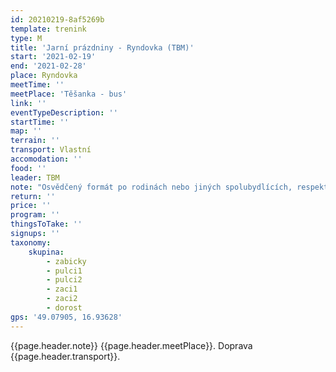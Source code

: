 ```yaml
---
id: 20210219-8af5269b
template: trenink
type: M
title: 'Jarní prázdniny - Ryndovka (TBM)'
start: '2021-02-19'
end: '2021-02-28'
place: Ryndovka
meetTime: ''
meetPlace: 'Těšanka - bus'
link: ''
eventTypeDescription: ''
startTime: ''
map: ''
terrain: ''
transport: Vlastní
accomodation: ''
food: ''
leader: TBM
note: "Osvědčený formát po rodinách nebo jiných spolubydlících, respektujte prosím vládní nařízení.\r\n\r\nTBM připravilo trénink u Uhřic na mapě Ryndovka.\r\nA smajlíky, B, C, plná mapa, D a H mapa bez cest (i s cestami). Na kontrolách plastový fáborek s kódem.\r\nSmajlíky na A budou rozneseny až v sobotu 20.2. před polednem.\r\n\r\nOd parkování k cíli 1.1 km po lesní silničce na JZ, pak ke [startu ještě kousek (100m)](https://mapy.cz/s/betosabepe) po zpevněnce podle mapy.\r\n\r\n[Tabulka příjezdů](https://docs.google.com/spreadsheets/d/1Tu1MWwZt-8FcCTGX25d3x99fm1pf0Cc1JIWzybVGI5c/edit?usp=sharing)\r\n[Mapy ke stažení](https://drive.google.com/drive/folders/1f0U6wZRUUgKx1vxPGjdhu39o9Ohmx7OB?usp=sharing) - na kontrolách budou fáborky z mlíka\r\n[Doporučené parkování](https://mapy.cz/s/dafokovoco)\r\n\r\nKdo nemá možnost tisku map, může se ozvat Lufovi a vyzvednout si je po domluvě.\r\n\r\nDíky patří TBM."
return: ''
price: ''
program: ''
thingsToTake: ''
signups: ''
taxonomy:
    skupina:
        - zabicky
        - pulci1
        - pulci2
        - zaci1
        - zaci2
        - dorost
gps: '49.07905, 16.93628'
---
```


{{page.header.note}}
 {{page.header.meetPlace}}. Doprava {{page.header.transport}}.
